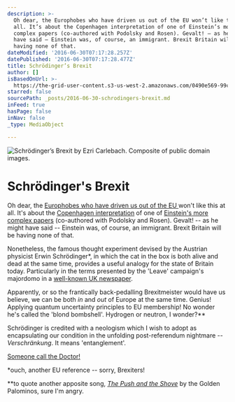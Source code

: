 ```yaml
---
description: >-
  Oh dear, the Europhobes who have driven us out of the EU won’t like this at
  all. It’s about the Copenhagen interpretation of one of Einstein’s more
  complex papers (co-authored with Podolsky and Rosen). Gevalt! – as he might
  have said – Einstein was, of course, an immigrant. Brexit Britain will be
  having none of that.
dateModified: '2016-06-30T07:17:28.257Z'
datePublished: '2016-06-30T07:17:28.477Z'
title: Schrödinger’s Brexit
author: []
isBasedOnUrl: >-
  https://the-grid-user-content.s3-us-west-2.amazonaws.com/0490e569-99cb-4022-a4fc-79e3c56cd910.png
starred: false
sourcePath: _posts/2016-06-30-schrodingers-brexit.md
inFeed: true
hasPage: false
inNav: false
_type: MediaObject

---
```

![Schrödinger’s Brexit by Ezri Carlebach. Composite of public domain images.](https://imgflo.herokuapp.com/graph/vahj1ThiexotieMo/40cb07a489f9bc4f498cd958416d8956/croprotate.png?cropheight=876&cropwidth=1650&degrees=0&input=https%3A%2F%2Fthe-grid-user-content.s3-us-west-2.amazonaws.com%2F0490e569-99cb-4022-a4fc-79e3c56cd910.png&x=0&y=0)

# Schrödinger's Brexit

Oh dear, the [Europhobes who have driven us out of the EU ][0]won't like this at all. It's about the [Copenhagen interpretation][1] of one of [Einstein's more complex papers][2] (co-authored with Podolsky and Rosen). Gevalt! -- as he might have said -- Einstein was, of course, an immigrant. Brexit Britain will be having none of that.

Nonetheless, the famous thought experiment devised by the Austrian physicist Erwin Schrödinger\*, in which the cat in the box is both alive and dead at the same time, provides a useful analogy for the state of Britain today. Particularly in the terms presented by the 'Leave' campaign's majordomo in a [well-known UK newspaper][3].

Apparently, or so the frantically back-pedalling Brexitmeister would have us believe, we can be both _in_ and _out_ of Europe at the same time. Genius! Applying quantum uncertainty principles to EU membership! No wonder he's called the 'blond bombshell'. Hydrogen or neutron, I wonder?\*\*

Schrödinger is credited with a neologism which I wish to adopt as encapsulating our condition in the unfolding post-referendum nightmare -- _Verschränkung_. It means 'entanglement'.

[Someone call the Doctor!][4]

\*ouch, another EU reference -- sorry, Brexiters!

\*\*to quote another apposite song, _[The Push and the Shove][5]_ by the Golden Palominos, sure I'm angry.

[0]: http://www.mirror.co.uk/news/uk-news/far-right-demonstrators-take-streets-8281867
[1]: https://en.wikipedia.org/wiki/Copenhagen_interpretation
[2]: https://en.wikipedia.org/wiki/EPR_paradox
[3]: http://www.telegraph.co.uk/news/2016/06/26/i-cannot-stress-too-much-that-britain-is-part-of-europe--and-alw/
[4]: https://www.youtube.com/watch?v=LEAYnJJdCSU
[5]: https://www.amazon.co.uk/The-Push-and-the-Shove/dp/B00T6ARF8K